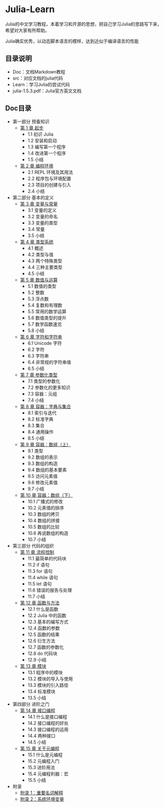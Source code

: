 # Julia-Learn

Julia的中文学习教程，本着学习和开源的思想，把自己学习Julia的思路写下来，希望对大家有所帮助。

Julia确实优秀，以动态脚本语言的模样，达到近似于编译语言的性能

## 目录说明

* Doc：文档Markdown教程
* src：对应文档的julia代码
* Learn：学习Julia的尝试代码
* julia-1.5.3.pdf：Julia官方英文文档

## Doc目录

- 第一部分 预备知识
  - [第 1 章 起步](Doc/ch01.md)
    - 1.1 初识 Julia
    - 1.2 安装和启动
    - 1.3 编写第一个程序
    - 1.4 改进第一个程序
    - 1.5 小结
  - [第 2 章 编程环境](Doc/ch02.md)
    - 2.1 REPL 环境及其用法
    - 2.2 程序包与环境配置
    - 2.3 项目的创建与引入
    - 2.4 小结
- 第二部分 基本的定义
  - [第 3 章 变量与常量](Doc/ch03.md)
    - 3.1 变量的定义
    - 3.2 变量的命名
    - 3.3 变量的类型
    - 3.4 常量
    - 3.5 小结
  - [第 4 章 类型系统](Doc/ch04.md)
    - 4.1 概述
    - 4.2 类型与值
    - 4.3 两个特殊类型
    - 4.4 三种主要类型
    - 4.5 小结
  - [第 5 章 数值与运算](Doc/ch05.md)
    - 5.1 数值的类型
    - 5.2 整数
    - 5.3 浮点数
    - 5.4 复数和有理数
    - 5.5 常用的数学运算
    - 5.6 数值类型的提升
    - 5.7 数学函数速览
    - 5.8 小结
  - [第 6 章 字符和字符串](Doc/ch06.md)
    - 6.1 Unicode 字符
    - 6.2 字符
    - 6.3 字符串
    - 6.4 非常规的字符串值
    - 6.5 小结
  - [第 7 章 参数化类型](Doc/ch07.md)
    - 7.1 类型的参数化
    - 7.2 参数化的更多知识
    - 7.3 容器：元组
    - 7.4 小结
  - [第 8 章 容器：字典与集合](Doc/ch08.md)
    - 8.1 索引与迭代
    - 8.2 标准字典
    - 8.3 集合
    - 8.4 通用操作
    - 8.5 小结
  - [第 9 章 容器：数组（上）](Doc/ch09.md)
    - 9.1 类型
    - 9.2 数组的表示
    - 9.3 数组的构造
    - 9.4 数组的基本要素
    - 9.5 访问元素值
    - 9.6 修改元素值
    - 9.7 小结
  - [第 10 章 容器：数组（下）](Doc/ch10.md)
    - 10.1 广播式的修改
    - 10.2 元素值的排序
    - 10.3 数组的拷贝
    - 10.4 数组的拼接
    - 10.5 数组的比较
    - 10.6 再说数组的构造
    - 10.7 小结
- 第三部分 代码的组织
  - [第 11 章 流程控制](Doc/ch11.md)
    - 11.1 最简单的代码块
    - 11.2 if 语句
    - 11.3 for 语句
    - 11.4 while 语句
    - 11.5 let 语句
    - 11.6 错误的报告与处理
    - 11.7 小结
  - [第 12 章 函数与方法](Doc/ch12.md)
    - 12.1 什么是函数
    - 12.2 Julia 中的函数
    - 12.3 基本的编写方式
    - 12.4 函数的参数
    - 12.5 函数的结果
    - 12.6 衍生方法
    - 12.7 函数的参数化
    - 12.8 do 代码块
    - 12.9 小结 
  - [第 13 章 模块](#)
    - 13.1 程序中的模块
    - 13.2 模块的导入与使用
    - 13.3 模块的引入路径
    - 13.4 标准模块
    - 13.5 小结
- 第四部分 进阶之门
  - [第 14 章 接口编程](#)
    - 14.1 什么是接口编程
    - 14.2 接口编程的好处
    - 14.3 接口编程的运用
    - 14.4 两种接口
    - 14.5 小结
  - [第 15 章 关于元编程](#)
    - 15.1 什么是元编程
    - 15.2 元编程入门
    - 15.3 进阶用法
    - 15.4 元编程利器：宏
    - 15.5 小结
- 附录
  - [附录 1：重要名词解释](#)
  - [附录 2：系统环境变量](#)